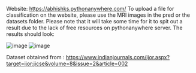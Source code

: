 Website: https://abhishks.pythonanywhere.com/
To upload a file for classification on the website, please use the MRI images in the pred or the datasets folder. Please note that it will take some time for it to spit out a result due to the lack of free resources on pythonanywhere server. The results should look:

![image](https://github.com/Abhishk-S/Tumor_detection_/assets/161257771/f1253e33-aede-4d6c-bbd3-25ef8e9e7079)
![image](https://github.com/Abhishk-S/Tumor_detection_/assets/161257771/6e2ac6f0-17b5-469e-a44e-12504a2994d5)


Dataset obtained from : https://www.indianjournals.com/ijor.aspx?target=ijor:jicse&volume=8&issue=2&article=002
